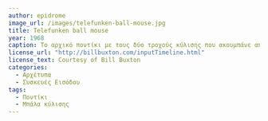 ```yaml
---
author: epidrome
image_url: /images/telefunken-ball-mouse.jpg
title: Telefunken ball mouse 
year: 1968 
caption: Το αρχικό ποντίκι με τους δύο τροχούς κύλισης που ακουμπάνε απευθείας πάνω στο τραπέζι μπορούσε να επιλέγει κείμενο αλλά δεν ήταν βέλτιστο για την ελεύθερη επιλογή σημείων στην οθόνη, γιατί μπορούσε να κινηθεί μόνο σε οριζόντιες και κατακόρυφες ευθείες γραμμές. Οι μηχανικοί της Telefunken βασιζόμενοι στην σχεδίαση της μπάλας κύλισης, την οποία γύρισαν ανάποδα, έφτιαξαν το πρώτο εύχρηστο ποντίκι για γραφικά περιβάλλοντα. 
license_url: "http://billbuxton.com/inputTimeline.html" 
license_text: Courtesy of Bill Buxton 
categories:
  - Αρχέτυπα
  - Συσκευές Εισόδου 
tags:
  - Ποντίκι
  - Μπάλα κύλισης
---
```

